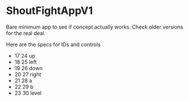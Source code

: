 # ShoutFightAppV1
Bare minimum app to see if concept actually works. Check older versions for the real deal.


Here are the specs for IDs and controls


- 17 24 up
- 18 25 left
- 19 26 down
- 20 27 right
- 21 28 a
- 22 29 b
- 23 30 level